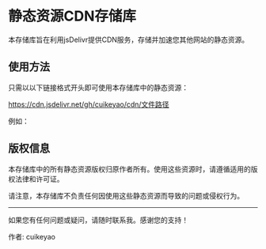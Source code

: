 # 静态资源CDN存储库

本存储库旨在利用jsDelivr提供CDN服务，存储并加速您其他网站的静态资源。

## 使用方法

只需以以下链接格式开头即可使用本存储库中的静态资源：

https://cdn.jsdelivr.net/gh/cuikeyao/cdn/文件路径

例如：

<!-- 引入存储库中的CSS文件 -->
<link rel="stylesheet" href="https://cdn.jsdelivr.net/gh/cuikeyao/cdn/文件路径/style.css">

<!-- 引入存储库中的JS文件 -->
<script src="https://cdn.jsdelivr.net/gh/cuikeyao/cdn/文件路径/script.js"></script>

## 版权信息

本存储库中的所有静态资源版权归原作者所有。使用这些资源时，请遵循适用的版权法律和许可证。

请注意，本存储库不负责任何因使用这些静态资源而导致的问题或侵权行为。

<hr>

如果您有任何问题或疑问，请随时联系我。感谢您的支持！

作者: cuikeyao